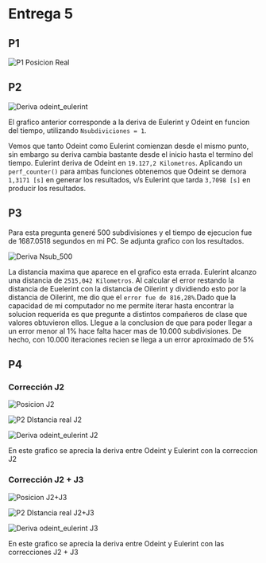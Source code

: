 # Entrega 5

## P1
![P1 Posicion Real](https://user-images.githubusercontent.com/43649125/92336207-a696e180-f074-11ea-8d1a-38d80b2cff21.png)

## P2
![Deriva odeint_eulerint](https://user-images.githubusercontent.com/43649125/92336706-cb418800-f079-11ea-94ec-f38cc2d5e018.png)

El grafico anterior corresponde a la deriva de Eulerint y Odeint en funcion del tiempo, utilizando `Nsubdiviciones = 1`.

Vemos que tanto Odeint como Eulerint comienzan desde el mismo punto, sin embargo su deriva cambia bastante desde el inicio hasta el termino del tiempo. Eulerint deriva de Odeint en `19.127,2 Kilometros`. Aplicando un `perf_counter()` para ambas funciones obtenemos que Odeint se demora `1,3171 [s]` en generar los resultados, v/s Eulerint que tarda `3,7098 [s]` en producir los resultados.

## P3

Para esta pregunta generé 500 subdivisiones y el tiempo de ejecucion fue de 1687.0518 segundos en mi PC. Se adjunta grafico con los resultados.

![Deriva Nsub_500](https://user-images.githubusercontent.com/43649125/92339255-92aaaa00-f08b-11ea-8b02-ef9f1a069550.png)

La distancia maxima que aparece en el grafico esta errada. Eulerint alcanzo una distancia de `2515,042 Kilometros`. Al calcular el error restando la distancia de Euelerint con la distancia de Oilerint y dividiendo esto por la distancia de Oilerint, me dio que el `error fue de 816,28%`.Dado que la capacidad de mi computador no me permite iterar hasta encontrar la solucion requerida es que pregunte a distintos compañeros de clase que valores obtuvieron ellos. Llegue a la conclusion de que para poder llegar a un error menor al 1% hace falta hacer mas de 10.000 subdivisiones. De hecho, con 10.000 iteraciones recien se llega a un error aproximado de 5%

## P4

### Corrección J2
![Posicion J2](https://user-images.githubusercontent.com/43649125/92340143-a0fac500-f08f-11ea-99a0-c4a8236ecc60.png)

![P2 DIstancia real J2](https://user-images.githubusercontent.com/43649125/92340173-b839b280-f08f-11ea-9388-e5b9ce04fea8.png)

![Deriva odeint_eulerint J2](https://user-images.githubusercontent.com/43649125/92340190-c4257480-f08f-11ea-9dc9-c3f94e1fcf6c.png)

En este grafico se aprecia la deriva entre Odeint y Eulerint con la correccion J2 

### Corrección J2 + J3
![Posicion J2+J3](https://user-images.githubusercontent.com/43649125/92340148-a3f5b580-f08f-11ea-9b18-093ffcd40598.png)

![P2 DIstancia real J2+J3](https://user-images.githubusercontent.com/43649125/92340177-ba9c0c80-f08f-11ea-8d62-4aa6fbb9cb25.png)

![Deriva odeint_eulerint J3](https://user-images.githubusercontent.com/43649125/92340193-c687ce80-f08f-11ea-993b-83579352836f.png)

En este grafico se aprecia la deriva entre Odeint y Eulerint con las correcciones J2 + J3
